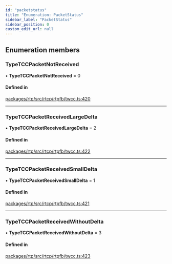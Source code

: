 ```yaml
---
id: "packetstatus"
title: "Enumeration: PacketStatus"
sidebar_label: "PacketStatus"
sidebar_position: 0
custom_edit_url: null
---
```


## Enumeration members

### TypeTCCPacketNotReceived

• **TypeTCCPacketNotReceived** = 0

#### Defined in

[packages/rtp/src/rtcp/rtpfb/twcc.ts:420](https://github.com/shinyoshiaki/werift-webrtc/blob/9b072fd/packages/rtp/src/rtcp/rtpfb/twcc.ts#L420)

___

### TypeTCCPacketReceivedLargeDelta

• **TypeTCCPacketReceivedLargeDelta** = 2

#### Defined in

[packages/rtp/src/rtcp/rtpfb/twcc.ts:422](https://github.com/shinyoshiaki/werift-webrtc/blob/9b072fd/packages/rtp/src/rtcp/rtpfb/twcc.ts#L422)

___

### TypeTCCPacketReceivedSmallDelta

• **TypeTCCPacketReceivedSmallDelta** = 1

#### Defined in

[packages/rtp/src/rtcp/rtpfb/twcc.ts:421](https://github.com/shinyoshiaki/werift-webrtc/blob/9b072fd/packages/rtp/src/rtcp/rtpfb/twcc.ts#L421)

___

### TypeTCCPacketReceivedWithoutDelta

• **TypeTCCPacketReceivedWithoutDelta** = 3

#### Defined in

[packages/rtp/src/rtcp/rtpfb/twcc.ts:423](https://github.com/shinyoshiaki/werift-webrtc/blob/9b072fd/packages/rtp/src/rtcp/rtpfb/twcc.ts#L423)
